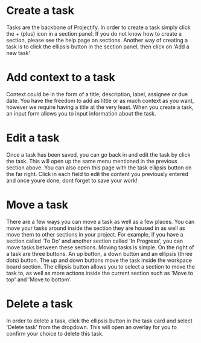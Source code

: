 # Create a task

Tasks are the backbone of Projectify. In order to create a task simply click the + (plus) icon in a section panel. If you do not know how to create a section, please see the help page on sections. Another way of creating a task is to click the ellipsis button in the section panel, then click on 'Add a new task'

# Add context to a task

Context could be in the form of a title, description, label, assignee or due date. You have the freedom to add as little or as much context as you want, however we require having a title at the very least. When you create a task, an input form allows you to input information about the task.

# Edit a task

Once a task has been saved, you can go back in and edit the task by click the task. This will open up the same menu mentioned in the previous section above. You can also open this page with the task ellipsis button on the far right. Click in each field to edit the content you previously entered and once youre done, dont forget to save your work!

# Move a task

There are a few ways you can move a task as well as a few places. You can move your tasks around inside the section they are housed in as well as move them to other sections in your project. For example, if you have a section called 'To Do' and another section called 'In Progress', you can move tasks between these sections. Moving tasks is simple. On the right of a task are three buttons. An up button, a down button and an ellipsis (three dots) button. The up and down buttons move the task inside the workpace board section. The ellipsis button allows you to select a section to move the task to, as well as more actions inside the current section such as 'Move to top' and 'Move to bottom'.

# Delete a task

In order to delete a task, click the ellipsis button in the task card and select 'Delete task' from the dropdown. This will open an overlay for you to confirm your choice to delete this task.
